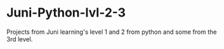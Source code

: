 # Juni-Python-lvl-2-3
Projects from Juni learning's level 1 and 2 from python and some from the 3rd level.
